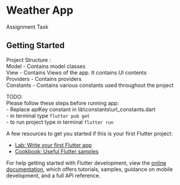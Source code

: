 # Weather App

Assignment Task

## Getting Started

Project Structure :  
    Model - Contains model classes  
    View - Contains Views of the app. It contains UI contents  
    Providers - Contains providers  
    Constants - Contains various constants used throughout the project  

TODO:  
    Please follow these steps before running app:  
        - Replace apiKey constant in lib\constants\url_constants.dart  
        - in terminal type ``` flutter pub get ```  
        - to run project type in terminal ```flutter run```  

A few resources to get you started if this is your first Flutter project:  

- [Lab: Write your first Flutter app](https://docs.flutter.dev/get-started/codelab)
- [Cookbook: Useful Flutter samples](https://docs.flutter.dev/cookbook)

For help getting started with Flutter development, view the
[online documentation](https://docs.flutter.dev/), which offers tutorials,
samples, guidance on mobile development, and a full API reference.
